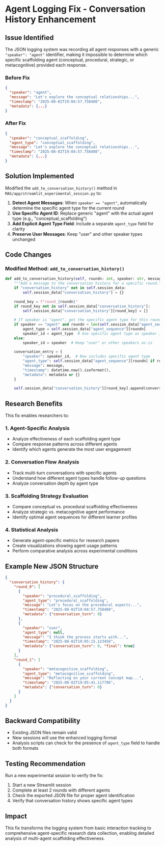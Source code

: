 # Agent Logging Fix - Conversation History Enhancement

## Issue Identified

The JSON logging system was recording all agent responses with a generic `"speaker": "agent"` identifier, making it impossible to determine which specific scaffolding agent (conceptual, procedural, strategic, or metacognitive) provided each response.

### Before Fix
```json
{
  "speaker": "agent",
  "message": "Let's explore the conceptual relationships...",
  "timestamp": "2025-08-02T19:04:57.758408",
  "metadata": {...}
}
```

### After Fix
```json
{
  "speaker": "conceptual_scaffolding",
  "agent_type": "conceptual_scaffolding", 
  "message": "Let's explore the conceptual relationships...",
  "timestamp": "2025-08-02T19:04:57.758408",
  "metadata": {...}
}
```

## Solution Implemented

Modified the `add_to_conversation_history()` method in `MAS/app/streamlit_experimental_session.py` to:

1. **Detect Agent Messages**: When `speaker == "agent"`, automatically determine the specific agent type for the current round
2. **Use Specific Agent ID**: Replace generic "agent" with the actual agent type (e.g., "conceptual_scaffolding")
3. **Add Explicit Agent Type Field**: Include a separate `agent_type` field for clarity
4. **Preserve User Messages**: Keep "user" and other speaker types unchanged

## Code Changes

### Modified Method: `add_to_conversation_history()`

```python
def add_to_conversation_history(self, roundn: int, speaker: str, message: str, metadata: Optional[Dict] = None):
    """Add a message to the conversation history for a specific round."""
    if "conversation_history" not in self.session_data:
        self.session_data["conversation_history"] = {}
    
    round_key = f"round_{roundn}"
    if round_key not in self.session_data["conversation_history"]:
        self.session_data["conversation_history"][round_key] = []
    
    # If speaker is "agent", get the specific agent type for this round
    if speaker == "agent" and roundn < len(self.session_data["agent_sequence"]):
        agent_type = self.session_data["agent_sequence"][roundn]
        speaker_id = agent_type  # Use specific agent type as speaker ID
    else:
        speaker_id = speaker  # Keep "user" or other speakers as-is
    
    conversation_entry = {
        "speaker": speaker_id,  # Now includes specific agent type
        "agent_type": self.session_data["agent_sequence"][roundn] if roundn < len(self.session_data["agent_sequence"]) and speaker == "agent" else None,
        "message": message,
        "timestamp": datetime.now().isoformat(),
        "metadata": metadata or {}
    }
    
    self.session_data["conversation_history"][round_key].append(conversation_entry)
```

## Research Benefits

This fix enables researchers to:

### 1. **Agent-Specific Analysis**
- Analyze effectiveness of each scaffolding agent type
- Compare response patterns across different agents
- Identify which agents generate the most user engagement

### 2. **Conversation Flow Analysis**
- Track multi-turn conversations with specific agents
- Understand how different agent types handle follow-up questions
- Analyze conversation depth by agent type

### 3. **Scaffolding Strategy Evaluation**
- Compare conceptual vs. procedural scaffolding effectiveness
- Analyze strategic vs. metacognitive agent performance
- Identify optimal agent sequences for different learner profiles

### 4. **Statistical Analysis**
- Generate agent-specific metrics for research papers
- Create visualizations showing agent usage patterns
- Perform comparative analysis across experimental conditions

## Example New JSON Structure

```json
{
  "conversation_history": {
    "round_0": [
      {
        "speaker": "procedural_scaffolding",
        "agent_type": "procedural_scaffolding",
        "message": "Let's focus on the procedural aspects...",
        "timestamp": "2025-08-02T19:04:57.758408",
        "metadata": {"conversation_turn": 0}
      },
      {
        "speaker": "user",
        "agent_type": null,
        "message": "I think the process starts with...",
        "timestamp": "2025-08-02T19:05:15.123456",
        "metadata": {"conversation_turn": 0, "final": true}
      }
    ],
    "round_1": [
      {
        "speaker": "metacognitive_scaffolding",
        "agent_type": "metacognitive_scaffolding", 
        "message": "Reflecting on your current concept map...",
        "timestamp": "2025-08-02T19:05:41.117796",
        "metadata": {"conversation_turn": 0}
      }
    ]
  }
}
```

## Backward Compatibility

- Existing JSON files remain valid
- New sessions will use the enhanced logging format
- Analysis scripts can check for the presence of `agent_type` field to handle both formats

## Testing Recommendation

Run a new experimental session to verify the fix:

1. Start a new Streamlit session
2. Complete at least 2 rounds with different agents
3. Check the exported JSON file for proper agent identification
4. Verify that conversation history shows specific agent types

## Impact

This fix transforms the logging system from basic interaction tracking to comprehensive agent-specific research data collection, enabling detailed analysis of multi-agent scaffolding effectiveness.
